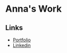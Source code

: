 # Anna's Work

## Links
* [Portfolio](https://annachou.com)
* [Linkedin](https://www.linkedin.com/in/annanapup)